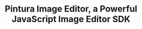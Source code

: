 ---
name: pqina
host: pqina.nl
origin: https://pqina.nl
pathname: /pintura/
search: ''
href: https://pqina.nl/pintura/
title: Pintura Image Editor, a Powerful JavaScript Image Editor SDK
ogTitle: Pintura Image Editor, a Powerful JavaScript Image Editor SDK
twitterTitle: Pintura Image Editor, a Powerful JavaScript Image Editor SDK
description: >-
  A powerful JavaScript Image Editor that integrates with every stack. Fully
  configurable and works intuitively on every device.
ogDescription: >-
  A powerful JavaScript Image Editor that integrates with every stack. Fully
  configurable and works intuitively on every device.
image: https://pqina.nl/pintura/static/assets/share/banner.png
ogImage: https://pqina.nl/pintura/static/assets/share/banner.png
twitterImage: https://pqina.nl/pintura/static/assets/share/banner.png
keywords: ''
logo: ''

---
